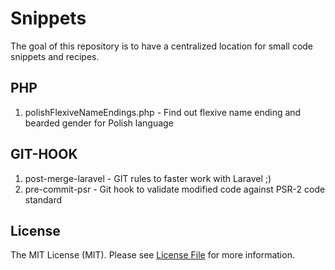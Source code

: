 # Snippets
The goal of this repository is to have a centralized location for small code snippets and recipes.

## PHP
1. polishFlexiveNameEndings.php - Find out flexive name ending and bearded gender for Polish language

## GIT-HOOK
1. post-merge-laravel - GIT rules to faster work with Laravel ;)
1. pre-commit-psr - Git hook to validate modified code against PSR-2 code standard

## License
The MIT License (MIT). Please see [License File](LICENSE) for more information.
